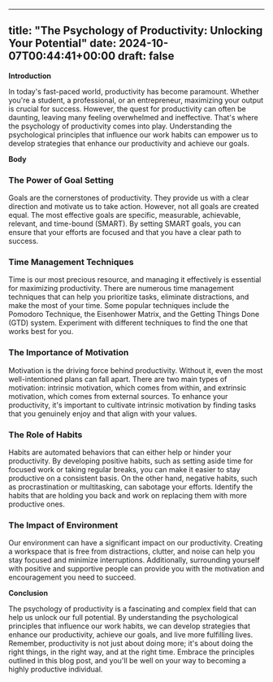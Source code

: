 
---
title: "The Psychology of Productivity: Unlocking Your Potential"
date: 2024-10-07T00:44:41+00:00
draft: false
---

**Introduction**

In today's fast-paced world, productivity has become paramount. Whether you're a student, a professional, or an entrepreneur, maximizing your output is crucial for success. However, the quest for productivity can often be daunting, leaving many feeling overwhelmed and ineffective. That's where the psychology of productivity comes into play. Understanding the psychological principles that influence our work habits can empower us to develop strategies that enhance our productivity and achieve our goals.

**Body**

### The Power of Goal Setting

Goals are the cornerstones of productivity. They provide us with a clear direction and motivate us to take action. However, not all goals are created equal. The most effective goals are specific, measurable, achievable, relevant, and time-bound (SMART). By setting SMART goals, you can ensure that your efforts are focused and that you have a clear path to success.

### Time Management Techniques

Time is our most precious resource, and managing it effectively is essential for maximizing productivity. There are numerous time management techniques that can help you prioritize tasks, eliminate distractions, and make the most of your time. Some popular techniques include the Pomodoro Technique, the Eisenhower Matrix, and the Getting Things Done (GTD) system. Experiment with different techniques to find the one that works best for you.

### The Importance of Motivation

Motivation is the driving force behind productivity. Without it, even the most well-intentioned plans can fall apart. There are two main types of motivation: intrinsic motivation, which comes from within, and extrinsic motivation, which comes from external sources. To enhance your productivity, it's important to cultivate intrinsic motivation by finding tasks that you genuinely enjoy and that align with your values.

### The Role of Habits

Habits are automated behaviors that can either help or hinder your productivity. By developing positive habits, such as setting aside time for focused work or taking regular breaks, you can make it easier to stay productive on a consistent basis. On the other hand, negative habits, such as procrastination or multitasking, can sabotage your efforts. Identify the habits that are holding you back and work on replacing them with more productive ones.

### The Impact of Environment

Our environment can have a significant impact on our productivity. Creating a workspace that is free from distractions, clutter, and noise can help you stay focused and minimize interruptions. Additionally, surrounding yourself with positive and supportive people can provide you with the motivation and encouragement you need to succeed.

**Conclusion**

The psychology of productivity is a fascinating and complex field that can help us unlock our full potential. By understanding the psychological principles that influence our work habits, we can develop strategies that enhance our productivity, achieve our goals, and live more fulfilling lives. Remember, productivity is not just about doing more; it's about doing the right things, in the right way, and at the right time. Embrace the principles outlined in this blog post, and you'll be well on your way to becoming a highly productive individual.